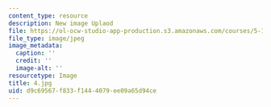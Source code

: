 ```yaml
---
content_type: resource
description: New image Uplaod
file: https://ol-ocw-studio-app-production.s3.amazonaws.com/courses/5-112-principles-of-chemical-science-fall-2005/d9c69567f833f1444079ee09a65d94ce_4.jpg
file_type: image/jpeg
image_metadata:
  caption: ''
  credit: ''
  image-alt: ''
resourcetype: Image
title: 4.jpg
uid: d9c69567-f833-f144-4079-ee09a65d94ce
---
```

